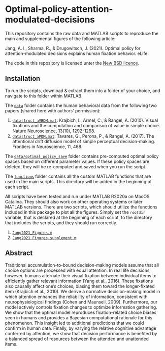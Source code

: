 # Optimal-policy-attention-modulated-decisions

This repository contains the raw data and MATLAB scripts to reproduce the main and supplemental figures of the following article:

Jang, A. I., Sharma, R., & Drugowitsch, J. (2021). Optimal policy for attention-modulated decisions explains human fixation behavior. eLife.

The code in this repository is licensed unter the [New BSD licence](LICENSE).

## Installation
To run the scripts, download & extract them into a folder of your choice, and navigate to this folder within MATLAB.

The [`data`](data) folder contains the human behavioral data from the following two papers (shared here with authors' permission):
1. [`datastruct_aVBDM.mat`](data/datastruct_aVBDM.mat): Krajbich, I., Armel, C., & Rangel, A. (2010). Visual fixations and the computation and comparison of value in simple choice. Nature Neuroscience, 13(10), 1292-1298.
2. [`datastruct_aPDM.mat`](data/datastruct_aPDM.mat): Tavares, G., Perona, P., & Rangel, A. (2017). The attentional drift diffusion model of simple perceptual decision-making. Frontiers in Neuroscience, 11, 468.

The [`data/optimal_policy_save`](data/optimal_policy_save) folder contains pre-computed optimal policy spaces based on different parameter values. If these policy spaces are deleted, they will be re-computed and saved when you run the script. 

The [`functions`](functions) folder contains all the custom MATLAB functions that are used in the main scripts. This directory will be added in the beginning of each script. 

All scripts have been tested and run under MATLAB R2020a on MacOS Catalina. They should also work on other operating systems or later MATLAB versions. There are two scripts, which should utilize the functions included in this package to plot all the figures. Simply set the `rootdir` variable, that is declared at the beginning of each script, to the directory that includes the scripts, and they should run correctly.
1. [`Jang2021_Figures.m`](Jang2021_Figures.m)
2. [`Jang2021_Figures_supplement.m`](Jang2021_Figures_supplement.m)

## Abstract
Traditional accumulation-to-bound decision-making models assume that all choice options are processed with equal attention. In real life decisions, however, humans alternate their visual fixation between individual items to efficiently gather relevant information (Yang et al., 2016). These fixations also causally affect one’s choices, biasing them toward the longer-fixated item (Krajbich et al., 2010). We derive a normative decision-making model in which attention enhances the reliability of information, consistent with neurophysiological findings (Cohen and Maunsell, 2009). Furthermore, our model actively controls fixation changes to optimize information gathering. We show that the optimal model reproduces fixation-related choice biases seen in humans and provides a Bayesian computational rationale for this phenomenon. This insight led to additional predictions that we could confirm in human data. Finally, by varying the relative cognitive advantage conferred by attention, we show that decision performance is benefited by a balanced spread of resources between the attended and unattended items.
